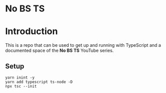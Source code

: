 # No BS TS

# Introduction
This is a repo that can be used to get up and running with
TypeScript and a documented space of the **No BS TS** YouTube
series.

## Setup
```
yarn inint -y
yarn add typescript ts-node -D
npx tsc --init
```



